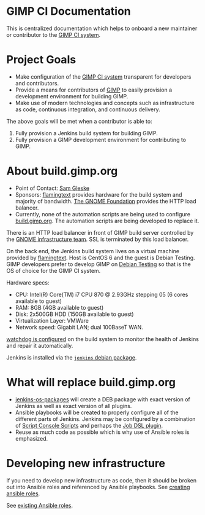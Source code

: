 # GIMP CI Documentation

This is centralized documentation which helps to onboard a new maintainer or
contributor to the [GIMP CI system][build].

# Project Goals

* Make configuration of the [GIMP CI system][build] transparent for developers
  and contributors.
* Provide a means for contributors of [GIMP][gimp] to easily provision a
  development environment for building GIMP.
* Make use of modern technologies and concepts such as infrastructure as code,
  continuous integration, and continuous delivery.

The above goals will be met when a contributor is able to:

1. Fully provision a Jenkins build system for building GIMP.
2. Fully provision a GIMP development environment for contributing to GIMP.

# About build.gimp.org

* Point of Contact: [Sam Gleske](https://github.com/samrocketman)
* Sponsors: [flamingtext][ft] provides hardware for the build system and
  majority of bandwidth.  [The GNOME Foundation][gnome] provides the HTTP load
  balancer.
* Currently, none of the automation scripts are being used to configure
  [build.gimp.org][build].  The automation scripts are being developed to
  replace it.

There is an HTTP load balancer in front of GIMP build server controlled by the
[GNOME infrastructure team][gnome-infra].  SSL is terminated by this load
balancer.

On the back end, the Jenkins build system lives on a virtual machine provided by
[flamingtext][ft].  Host is CentOS 6 and the guest is Debian Testing.  GIMP
developers prefer to develop GIMP on [Debian Testing][debian] so that is the OS
of choice for the GIMP CI system.

Hardware specs:

* CPU: Intel(R) Core(TM) i7 CPU 870 @ 2.93GHz stepping 05 (6 cores available to
  guest)
* RAM: 8GB (4GB available to guest)
* Disk: 2x500GB HDD (150GB available to guest)
* Virtualization Layer: VMWare
* Network speed: Gigabit LAN; dual 100BaseT WAN.

[watchdog is configured][watchdog] on the build system to monitor the health of
Jenkins and repair it automatically.

Jenkins is installed via the [`jenkins` debian package][jenkins-debian].

# What will replace build.gimp.org

* [jenkins-os-packages][deb] will create a DEB package with exact version of
  Jenkins as well as exact version of all plugins.
* Ansible playbooks will be created to properly configure all of the different
  parts of Jenkins.  Jenkins may be configured by a combination of [Script
  Console Scripts][jenkins-sc] and perhaps the [Job DSL
  plugin][jenkins-job-dsl].
* Reuse as much code as possible which is why use of Ansible roles is
  emphasized.

# Developing new infrastructure

If you need to develop new infrastructure as code, then it should be broken out
into Ansible roles and referenced by Ansible playbooks.  See [creating ansible
roles](creating-ansible-roles.md).

See [existing Ansible roles](https://github.com/gimp-ci?q=ansible-).

[build]: https://build.gimp.org/
[deb]: https://github.com/gimp-ci/jenkins-os-packages
[debian]: https://www.debian.org/releases/
[ft]: http://www.flamingtext.com/
[gimp]: https://www.gimp.org/
[gnome-infra]: https://mail.gnome.org/mailman/listinfo/gnome-infrastructure
[gnome]: https://www.gnome.org/foundation/
[jenkins-debian]: https://wiki.jenkins-ci.org/display/JENKINS/Installing+Jenkins+on+Ubuntu
[jenkins-job-dsl]: https://wiki.jenkins-ci.org/display/JENKINS/Job+DSL+Plugin
[jenkins-sc]: https://wiki.jenkins-ci.org/display/JENKINS/Jenkins+Script+Console
[watchdog]: https://github.com/gimp-ci/misc-scripts/tree/master/watchdog
